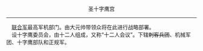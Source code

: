 <p align="center">圣十字鹰宫</p>  

******

&emsp;[联合军](UA.md)最高军机部门。由大元帅带领众将在此进行战略部署。  
&emsp;设十字鹰委员会，由十二人组成，又称“十二人会议”。下辖~~刺客兵团~~、机械军团、十字鹰部队和正规军。